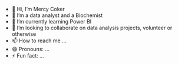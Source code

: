 - 👋 Hi, I’m Mercy Coker
- 👀 I’m a data analyst and a Biochemist
- 🌱 I’m currently learning Power BI
- 💞️ I’m looking to collaborate on data analysis projects, volunteer or otherwise
- 📫 How to reach me ...
- 😄 Pronouns: ...
- ⚡ Fun fact: ...

<!---
Mercy-Coker/Mercy-Coker is a ✨ special ✨ repository because its `README.md` (this file) appears on your GitHub profile.
You can click the Preview link to take a look at your changes.
--->
